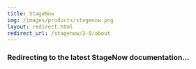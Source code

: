 ```yaml
---
title: StageNow
img: /images/products/stagenow.png
layout: redirect.html
redirect_url: /stagenow/3-0/about
---
```


### Redirecting to the latest StageNow documentation...
